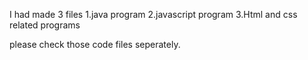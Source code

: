 I had made 3 files 
1.java program
2.javascript program
3.Html and css related programs

please check those code files seperately.
